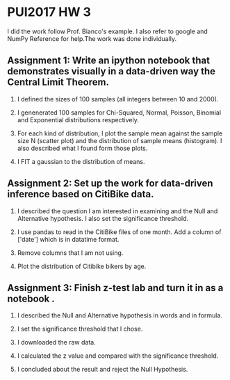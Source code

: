 # PUI2017 HW 3

I did the work follow Prof. Bianco's example. I also refer to google and NumPy Reference for help.The work was done individually.

## Assignment 1: Write an ipython notebook that demonstrates visually in a data-driven way the Central Limit Theorem. 

1. I defined the sizes of 100 samples (all integers between 10 and 2000).

2. I genenerated 100 samples for Chi-Squared, Normal, Poisson, Binomial and Exponential distributions respectively.

3. For each kind of distribution, I plot the sample mean against the sample size N (scatter plot) and the distribution of sample means (histogram). I also described what I found form those plots.

4. I FIT a gaussian to the distribution of means.

## Assignment 2: Set up the work for data-driven inference based on CitiBike data.

1. I described the question I am interested in examining and the Null and Alternative hypothesis. I also set the significance threshold. 

2. I use pandas to read in the CitiBike files of one month. Add a column of ['date'] which is in datatime format.

3. Remove columns that I am not using.

4. Plot the distribution of Citibike bikers by age.


## Assignment 3: Finish z-test lab and turn it in as a notebook .

1. I described the Null and Alternative hypothesis in words and in formula.

2. I set the significance threshold that I chose. 

2. I downloaded the raw data.

3. I calculated the z value and compared with the significance threshold.

4. I concluded about the result and reject the Null Hypothesis.


